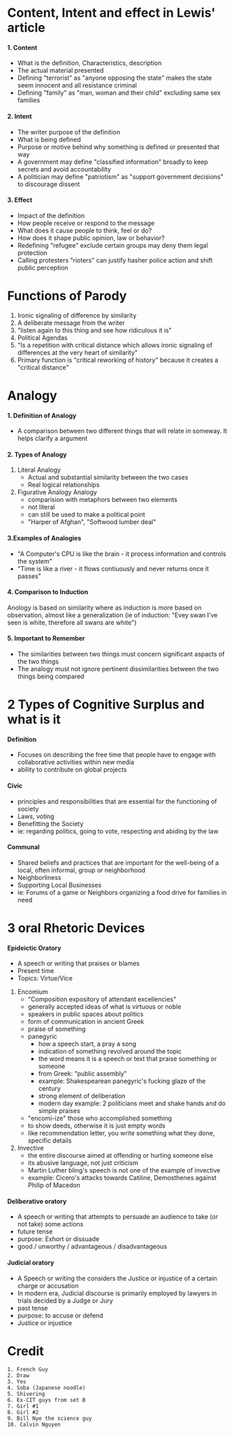 # Content, Intent and effect in Lewis' article 
#### 1. Content
- What is the definition, Characteristics, description
- The actual material presented
- Defining "terrorist" as "anyone opposing the state" makes the state seem innocent and all resistance criminal
- Defining "family" as "man, woman and their child" excluding same sex families
#### 2.  Intent
- The writer purpose of the definition
- What is being defined
- Purpose or motive behind why something is defined or presented that way
- A government may define "classified information" broadly to keep secrets and avoid accountability
- A politician may define "patriotism" as "support government decisions" to discourage dissent
#### 3. Effect
- Impact of the definition
- How people receive or respond to the message 
- What does it cause people to think, feel or do? 
- How does it shape public opinion, law or behavior?
- Redefining "refugee" exclude certain groups may deny them legal protection
- Calling protesters "rioters" can justify hasher police action and shift public perception

# Functions of Parody
1. Ironic signaling of difference by similarity
2. A deliberate message from the writer
3. "listen again to this thing and see how ridiculous it is"
4. Political Agendas 
5. "Is a repetition with critical distance which allows ironic signaling of differences at the very heart of similarity"
6. Primary function is "critical reworking of history" because it creates a "critical distance"

# Analogy
#### 1. Definition of Analogy
- A comparison between two different things that will relate in someway. It helps clarify a argument

#### 2. Types of Analogy
1. Literal Analogy
	- Actual and substantial similarity between the two cases
	- Real logical relationships
2. Figurative Analogy Analogy
	- comparision with metaphors between two elements
	- not literal
	- can still be used to make a political point
	- "Harper of Afghan", "Softwood lumber deal"

#### 3.Examples of Analogies
- "A Computer's CPU is like the brain - it process information and controls the system"
- "Time is like a river - it flows contiuously and never returns once it passes"

#### 4. Comparison to Induction
 Anology is based on similarity where as induction is more based on observation, almost like a generalization (ie of induction: "Evey swan I've seen is white, therefore all swans are white")

#### 5. Important to Remember
- The similarities between two things must concern significant aspacts of the two things
- The analogy must not ignore pertinent dissimilarities between the two things being compared

# 2 Types of Cognitive Surplus and what is it
#### Definition
- Focuses on describing the free time that people have to engage with collaborative activities within new media
- ability to contribute on global projects

#### Civic 
- principles and responsibilities that are essential for the functioning of society
- Laws, voting
- Benefitting the Society
- ie: regarding politics, going to vote, respecting and abiding by the law

#### Communal
- Shared beliefs and practices that are important for the well-being of a local, often informal, group or neighborhood
- Neighborliness
- Supporting Local Businesses
- ie: Forums of a game or Neighbors organizing a food drive for families in need 

# 3 oral Rhetoric Devices 
#### Epideictic Oratory
- A speech or writing that praises or blames
- Present time
- Topics: Virtue/Vice
1. Encomium
	- "Composition expository of attendant excellencies"
	-  generally accepted ideas of what is virtuous or noble 
	- speakers in public spaces about politics
	- form of communication in ancient Greek
	- praise of something 
	- panegyric
		- how a speech start, a pray a song
		- indication of something revolved around the topic
		- the word means it is a speech or text that praise something or someone
		- from Greek: "public assembly"
		- example: Shakespearean panegyric's fucking glaze of the century
		- strong element of deliberation 
		- modern day example: 2 politicians meet and shake hands and do simple praises 
	- "encomi-ize" those who accomplished something
	- to show deeds, otherwise it is just empty words
	- like recommendation letter, you write something what they done, specific details
2. Invective
    - the entire discourse aimed at offending or hurting someone else
	- its abusive language, not just criticism
    - Martin Luther bling's speech is not one of the example of invective
    - example: Cicero's attacks towards Catiline, Demosthenes against Philip of Macedon
    
#### Deliberative oratory
- A speech or writing that attempts to persuade an audience to take (or not take) some actions
- future tense
- purpose: Exhort or dissuade
- good / unworthy / advantageous / disadvantageous

#### Judicial oratory 
- A Speech or writing the considers the Justice or injustice of a certain charge or accusation
- In modern era, Judicial discourse is primarily employed by lawyers in trials decided by a Judge or Jury 
- past tense
- purpose: to accuse or defend
- Justice or injustice


# Credit
	1. French Guy
	2. Draw
	3. Yes
	4. Soba (Japanese noodle)
	5. Shivering
	6. Ex-CIT guys from set B
	7. Girl #1
	8. Girl #2
	9. Bill Nye the science guy
	10. Calvin Nguyen